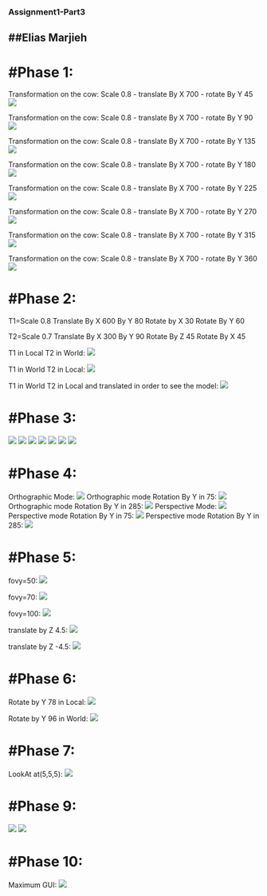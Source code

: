 ### Assignment1-Part3

\#\#Elias Marjieh
-----------------

\#Phase 1:
==========

Transformation on the cow: Scale 0.8 - translate By X 700 - rotate By Y
45
![](https://github.com/HaifaGraphicsCourses/computergraphics2021-eliass/blob/master/SuibAssignment3/Assignment1-SubAssignment3-Phase1/Scale0.8-translateByX700-rotateByY45.JPG)

Transformation on the cow: Scale 0.8 - translate By X 700 - rotate By Y
90
![](https://github.com/HaifaGraphicsCourses/computergraphics2021-eliass/blob/master/SuibAssignment3/Assignment1-SubAssignment3-Phase1/Scale0.8-translateByX700-rotateByY90.JPG)

Transformation on the cow: Scale 0.8 - translate By X 700 - rotate By Y
135
![](https://github.com/HaifaGraphicsCourses/computergraphics2021-eliass/blob/master/SuibAssignment3/Assignment1-SubAssignment3-Phase1/Scale0.8-translateByX700-rotateByY135.JPG)

Transformation on the cow: Scale 0.8 - translate By X 700 - rotate By Y
180
![](https://github.com/HaifaGraphicsCourses/computergraphics2021-eliass/blob/master/SuibAssignment3/Assignment1-SubAssignment3-Phase1/Scale0.8-translateByX700-rotateByY180.JPG)

Transformation on the cow: Scale 0.8 - translate By X 700 - rotate By Y
225
![](https://github.com/HaifaGraphicsCourses/computergraphics2021-eliass/blob/master/SuibAssignment3/Assignment1-SubAssignment3-Phase1/Scale0.8-translateByX700-rotateByY225.JPG)

Transformation on the cow: Scale 0.8 - translate By X 700 - rotate By Y
270
![](https://github.com/HaifaGraphicsCourses/computergraphics2021-eliass/blob/master/SuibAssignment3/Assignment1-SubAssignment3-Phase1/Scale0.8-translateByX700-rotateByY270.JPG)

Transformation on the cow: Scale 0.8 - translate By X 700 - rotate By Y
315
![](https://github.com/HaifaGraphicsCourses/computergraphics2021-eliass/blob/master/SuibAssignment3/Assignment1-SubAssignment3-Phase1/Scale0.8-translateByX700-rotateByY315.JPG)

Transformation on the cow: Scale 0.8 - translate By X 700 - rotate By Y
360
![](https://github.com/HaifaGraphicsCourses/computergraphics2021-eliass/blob/master/SuibAssignment3/Assignment1-SubAssignment3-Phase1/Scale0.8-translateByX700-rotateByY360.JPG)

\#Phase 2:
==========

T1=Scale 0.8 Translate By X 600 By Y 80 Rotate by X 30 Rotate By Y 60

T2=Scale 0.7 Translate By X 300 By Y 90 Rotate By Z 45 Rotate By X 45

T1 in Local T2 in World:
![](https://github.com/HaifaGraphicsCourses/computergraphics2021-eliass/blob/master/SuibAssignment3/Assignment1-SubAssignment3-Phase2/T1LT2W.JPG)

T1 in World T2 in Local:
![](https://github.com/HaifaGraphicsCourses/computergraphics2021-eliass/blob/master/SuibAssignment3/Assignment1-SubAssignment3-Phase2/T1WT2LWithNoExtra.JPG)

T1 in World T2 in Local and translated in order to see the model:
![](https://github.com/HaifaGraphicsCourses/computergraphics2021-eliass/blob/master/SuibAssignment3/Assignment1-SubAssignment3-Phase2/T1WT2LWith700Translate%20inLocal.JPG)

\#Phase 3:
==========

![](https://github.com/HaifaGraphicsCourses/computergraphics2021-eliass/blob/master/SuibAssignment3/Assignment1-SubAssignment3-Phase3/LoadedModel.JPG)
![](https://github.com/HaifaGraphicsCourses/computergraphics2021-eliass/blob/master/SuibAssignment3/Assignment1-SubAssignment3-Phase3/ModelWithVertexNormals.JPG)
![](https://github.com/HaifaGraphicsCourses/computergraphics2021-eliass/blob/master/SuibAssignment3/Assignment1-SubAssignment3-Phase3/ModelWithFaceAndVertexNormals.JPG)
![](https://github.com/HaifaGraphicsCourses/computergraphics2021-eliass/blob/master/SuibAssignment3/Assignment1-SubAssignment3-Phase3/ModelWithFaceAndVertexNormalsAndBoundingBox.JPG)
![](https://github.com/HaifaGraphicsCourses/computergraphics2021-eliass/blob/master/SuibAssignment3/Assignment1-SubAssignment3-Phase3/ModelWithFaceAndVertexNormalsAndBoundingBoxGUI-Included.JPG)
![](https://github.com/HaifaGraphicsCourses/computergraphics2021-eliass/blob/master/SuibAssignment3/Assignment1-SubAssignment3-Phase3/ModelWithFaceAndVertexNormalsAndBoundingBoxTranslatedGUI-Included.JPG)
![](https://github.com/HaifaGraphicsCourses/computergraphics2021-eliass/blob/master/SuibAssignment3/Assignment1-SubAssignment3-Phase3/ModelWithFaceAndVertexNormalsAndBoundingBoxTranslatedInX.JPG)

\#Phase 4:
==========

Orthographic Mode:
![](https://github.com/HaifaGraphicsCourses/computergraphics2021-eliass/blob/master/SuibAssignment3/Assignment1-SubAssignment3-Phase4/Cow-Orthographic.JPG)
Orthographic mode Rotation By Y in 75:
![](https://github.com/HaifaGraphicsCourses/computergraphics2021-eliass/blob/master/SuibAssignment3/Assignment1-SubAssignment3-Phase4/Cow-Orthographic-RotatedByY75.JPG)
Orthographic mode Rotation By Y in 285:
![](https://github.com/HaifaGraphicsCourses/computergraphics2021-eliass/blob/master/SuibAssignment3/Assignment1-SubAssignment3-Phase4/Cow-Orthographic-RotatedByY285.JPG)
Perspective Mode:
![](https://github.com/HaifaGraphicsCourses/computergraphics2021-eliass/blob/master/SuibAssignment3/Assignment1-SubAssignment3-Phase4/Cow-Perspective.JPG)
Perspective mode Rotation By Y in 75:
![](https://github.com/HaifaGraphicsCourses/computergraphics2021-eliass/blob/master/SuibAssignment3/Assignment1-SubAssignment3-Phase4/Cow-Perspective-RotatedByY75.JPG)
Perspective mode Rotation By Y in 285:
![](https://github.com/HaifaGraphicsCourses/computergraphics2021-eliass/blob/master/SuibAssignment3/Assignment1-SubAssignment3-Phase4/Cow-Perspective-RotatedByY285.JPG)

\#Phase 5:
==========

fovy=50:
![](https://github.com/HaifaGraphicsCourses/computergraphics2021-eliass/blob/master/SuibAssignment3/Assignment1-SubAssignment3-Phase5/Cow-FOV50.JPG)

fovy=70:
![](https://github.com/HaifaGraphicsCourses/computergraphics2021-eliass/blob/master/SuibAssignment3/Assignment1-SubAssignment3-Phase5/Cow-FOV70.JPG)

fovy=100:
![](https://github.com/HaifaGraphicsCourses/computergraphics2021-eliass/blob/master/SuibAssignment3/Assignment1-SubAssignment3-Phase5/Cow-FOV100.JPG)

translate by Z 4.5:
![](https://github.com/HaifaGraphicsCourses/computergraphics2021-eliass/blob/master/SuibAssignment3/Assignment1-SubAssignment3-Phase5/Cow-CamtranslateByZ4.5.JPG)

translate by Z -4.5:
![](https://github.com/HaifaGraphicsCourses/computergraphics2021-eliass/blob/master/SuibAssignment3/Assignment1-SubAssignment3-Phase5/Cow-CamtranslateByZ-4.5.JPG)

\#Phase 6:
==========

Rotate by Y 78 in Local:
![](https://github.com/HaifaGraphicsCourses/computergraphics2021-eliass/blob/master/SuibAssignment3/Assignment1-SubAssignment3-Phase6/CowRotateLocal78.JPG)

Rotate by Y 96 in World:
![](https://github.com/HaifaGraphicsCourses/computergraphics2021-eliass/blob/master/SuibAssignment3/Assignment1-SubAssignment3-Phase6/CowRotateWorld96.JPG)

\#Phase 7:
==========

LookAt at(5,5,5):
![](https://github.com/HaifaGraphicsCourses/computergraphics2021-eliass/blob/master/SuibAssignment3/Assignment1-SubAssignment3-Phase7/Cow-LookAt-(5%2C5%2C5).JPG)

\#Phase 9:
==========

![](https://github.com/HaifaGraphicsCourses/computergraphics2021-eliass/blob/master/SuibAssignment3/Assignment1-SubAssignment3-Phase9/WindowResize1.JPG)
![](https://github.com/HaifaGraphicsCourses/computergraphics2021-eliass/blob/master/SuibAssignment3/Assignment1-SubAssignment3-Phase9/WindowResize2.JPG)

\#Phase 10:
===========

Maximum GUI:
![](https://github.com/HaifaGraphicsCourses/computergraphics2021-eliass/blob/master/SuibAssignment3/Assignment1-SubAssignment3-Phase10/GUI.JPG)
